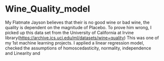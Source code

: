 # Wine_Quality_model
My Flatmate Jayson believes that their is no good wine or bad wine, the quality is dependent on the magnitude of Placebo.
To prove him wrong, I picked up this data set from the University of California at Irvine library(https://archive.ics.uci.edu/ml/datasets/wine+quality)
This was one of my 1st machine learning projects.
I applied a linear regression model, checked the assumptions of homoscedasticity, normality, independence and Linearity and 
